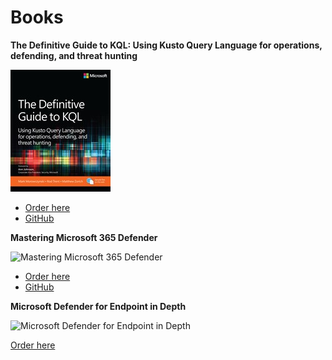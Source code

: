 # Books

**The Definitive Guide to KQL: Using Kusto Query Language for operations, defending, and threat hunting**

![The Definitive Guide to KQL: Using Kusto Query Language for operations, defending, and threat hunting](./img/books/book_definitiveguidekql.jpg)

- [Order here](https://www.microsoftpressstore.com/store/definitive-guide-to-kql-using-kusto-query-language-9780138293383)
- [GitHub](https://github.com/KQLMSPress/definitive-guide-kql)

**Mastering Microsoft 365 Defender**

![Mastering Microsoft 365 Defender](./img/books/book_MasteringMicrosoft365Defender.avif)

- [Order here](https://www.packtpub.com/en-ch/product/mastering-microsoft-365-defender-9781803241708)
- [GitHub](https://github.com/PacktPublishing/Mastering-Microsoft-365-Defender)

**Microsoft Defender for Endpoint in Depth**

![Microsoft Defender for Endpoint in Depth](./img//books/book_MicrosoftDefenderforEndpointinDepth.avif)

[Order here](https://www.packtpub.com/en-ch/product/microsoft-defender-for-endpoint-in-depth-9781804615461)